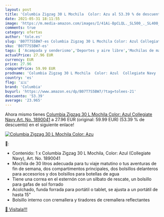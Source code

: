 ```yaml
---
layout: post
title: 'Columbia Zigzag 30 L Mochila  Color: Azu al 53.39 % de descuento'
date: 2021-05-31 18:11:55
image: 'https://m.media-amazon.com/images/I/41Ai-BpCLQL._SL500_._SL400_.jpg'
comments: true
category: ofertas
author: 'tole.es'
slug: 'B07T7S5BW7-es Columbia Zigzag 30 L Mochila Color: Azul Collegiate Navy...'
sku: 'B07T7S5BW7-es'
tags: [ 'Acampada y senderismo','Deportes y aire libre','Mochilas de marcha','Mochilas y bolsas','Ropa y equipamiento para ocio al aire libre','columbia','mochila', ]
actualPrice: 27.96 EUR
currency: EUR
price: 27.96
comparePrice: 59.99 EUR
prodname: 'Columbia Zigzag 30 L Mochila  Color: Azul  Collegiate Navy   Art. No. 1890041'
country: 'es'
flag: '🇪🇸'
brand: 'Columbia'
buyurl: 'https://www.amazon.es/dp/B07T7S5BW7/?tag=tolees-21'
descuento: '53.39'
average: '23.965'
---
```


Ahora mismo tienes [Columbia Zigzag 30 L Mochila  Color: Azul  Collegiate Navy   Art. No. 1890041](https://www.amazon.es/dp/B07T7S5BW7/?tag=tolees-21) a 27.96 EUR (original: 59.99 EUR) (53.39 %  de descuento) en el siguiente enlace!

[![Columbia Zigzag 30 L Mochila  Color: Azu](https://m.media-amazon.com/images/I/41Ai-BpCLQL._SL500_._SL400_.jpg)](https://www.amazon.es/dp/B07T7S5BW7/?tag=tolees-21)

🔎:

- Contenido: 1 x Columbia Zigzag 30 L Mochila, Color: Azul (Collegiate Navy), Art. No. 1890041
- Mochila de 30 litros adecuada para tu viaje matutino o tus aventuras de fin de semana, dos compartimentos principales, dos bolsillos delanteros para accesorios y dos bolsillos para botellas de agua
- Tiene una correa en el esternón con un silbato de rescate, un bolsillo para gafas de sol forrado
- Acolchado, funda forrada para portátil o tablet, se ajusta a un portátil de hasta 15"
- Bolsillo interno con cremallera y tiradores de cremallera reflectantes

[🛒 Visítala!!!](https://www.amazon.es/dp/B07T7S5BW7/?tag=tolees-21)
